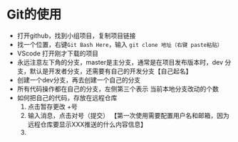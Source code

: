 # Git的使用

- 打开github，找到小组项目，复制项目链接
- 找一个位置，右键`Git Bash Here`，输入  `git clone 地址（右键 paste粘贴）`
- VScode 打开刚才下载的项目
- 永远注意左下角的分支，master是主分支，通常是在项目发布版本时，dev 分支，默认是开发者分支，还需要有自己的开发分支【自己起名】
- 创建一个dev分支，再去创建一个自己的分支
- 所有代码操作都在自己的分支，左侧第三个表示 当前本地分支改动的个数
- 如何把自己的代码，存放在远程仓库
  1. 点击暂存更改 +号
  2. 输入消息，点击对号（提交） 【第一次使用需要配置用户名和邮箱，因为远程仓库要显示XXX推送的什么内容信息】
  3. 